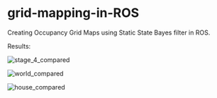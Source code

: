 # grid-mapping-in-ROS
Creating Occupancy Grid Maps using Static State Bayes filter in ROS.

Results:

![stage_4_compared](https://user-images.githubusercontent.com/72970001/111869094-eae92f80-897d-11eb-8ad8-7cfb21e23eaf.png)

![world_compared](https://user-images.githubusercontent.com/72970001/111869096-ecb2f300-897d-11eb-80fe-5737be27f72b.png)

![house_compared](https://user-images.githubusercontent.com/72970001/111869077-d9078c80-897d-11eb-8cb7-c6c33618d49a.png)
